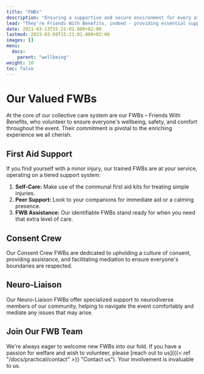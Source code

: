 ```yaml
---
title: "FWBs"
description: "Ensuring a supportive and secure environment for every attendee."
lead: "They're Friends With Benefits, indeed - providing essential support to our community."
date: 2021-03-13T15:21:01.000+02:00
lastmod: 2023-03-08T15:21:01.000+02:00
images: []
menu: 
  docs:
    parent: "wellbeing"
weight: 10
toc: false
---
```


# Our Valued FWBs

At the core of our collective care system are our FWBs – Friends With Benefits, who volunteer to ensure everyone's wellbeing, safety, and comfort throughout the event. Their commitment is pivotal to the enriching experience we all cherish.

## First Aid Support

If you find yourself with a minor injury, our trained FWBs are at your service, operating on a tiered support system:

1. **Self-Care:** Make use of the communal first aid kits for treating simple injuries.
2. **Peer Support:** Look to your companions for immediate aid or a calming presence.
3. **FWB Assistance:** Our identifiable FWBs stand ready for when you need that extra level of care.

## Consent Crew

Our Consent Crew FWBs are dedicated to upholding a culture of consent, providing assistance, and facilitating mediation to ensure everyone's boundaries are respected.

## Neuro-Liaison

Our Neuro-Liaison FWBs offer specialized support to neurodiverse members of our community, helping to navigate the event comfortably and mediate any issues that may arise.

## Join Our FWB Team

We're always eager to welcome new FWBs into our fold. If you have a passion for welfare and wish to volunteer, please [reach out to us]({{< ref "/docs/practical/contact" >}} "Contact us"). Your involvement is invaluable to us.
